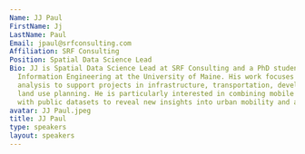 ```yaml
---
Name: JJ Paul
FirstName: Jj
LastName: Paul
Email: jpaul@srfconsulting.com
Affiliation: SRF Consulting
Position: Spatial Data Science Lead
Bio: JJ is Spatial Data Science Lead at SRF Consulting and a PhD student in Spatial
  Information Engineering at the University of Maine. His work focuses on spatial
  analysis to support projects in infrastructure, transportation, development, and
  land use planning. He is particularly interested in combining mobile phone data
  with public datasets to reveal new insights into urban mobility and accessibility.
avatar: JJ Paul.jpeg
title: JJ Paul
type: speakers
layout: speakers
---
```

